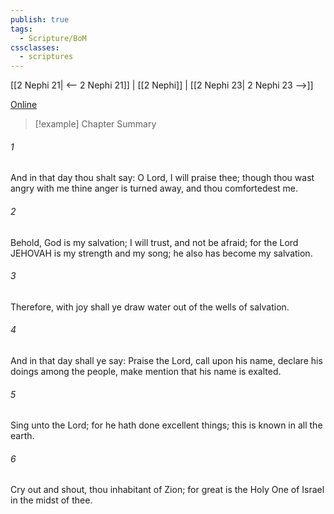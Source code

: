 ```yaml
---
publish: true
tags:
  - Scripture/BoM
cssclasses:
  - scriptures
---
```

[[2 Nephi 21| <-- 2 Nephi 21]] | [[2 Nephi]] | [[2 Nephi 23| 2 Nephi 23 -->]]

[Online](https://churchofjesuschrist.org/study/scriptures/bofm/2-ne/22?lang=eng)

>[!example] Chapter Summary
>
###### 1
And in that day thou shalt say: O Lord, I will praise thee; though thou wast angry with me thine anger is turned away, and thou comfortedest me.
###### 2
Behold, God is my salvation; I will trust, and not be afraid; for the Lord JEHOVAH is my strength and my song; he also has become my salvation.
###### 3
Therefore, with joy shall ye draw water out of the wells of salvation.
###### 4
And in that day shall ye say: Praise the Lord, call upon his name, declare his doings among the people, make mention that his name is exalted.
###### 5
Sing unto the Lord; for he hath done excellent things; this is known in all the earth.
###### 6
Cry out and shout, thou inhabitant of Zion; for great is the Holy One of Israel in the midst of thee.



